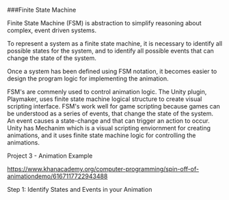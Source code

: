 ###Finite State Machine

Finite State Machine (FSM) is abstraction to simplify reasoning about complex, event driven systems.

To represent a system as a finite state machine, it is necessary to identify all possible states for the system, and to identify all possible events that can change the state of the system.

Once a system has been defined using FSM notation, it becomes easier to design the program logic for implementing the animation.

FSM's are commenly used to control animation logic.  The Unity plugin, Playmaker, uses finite state machine logical structure to create visual scripting interface.  FSM's work well for game scripting because games can be understood as a series of events, that change the state of the system.  An event causes a state-change and that can trigger an action to occur. Unity has Mechanim which is a visual scripting enviornment for creating animations, and it uses finite state machine logic for controlling the animations.

Project 3   - Animation Example

https://www.khanacademy.org/computer-programming/spin-off-of-animationdemo/6167117722943488

Step 1:  Identify States and Events in your Animation